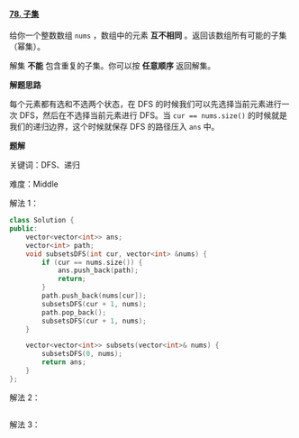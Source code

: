 #### [78. 子集](https://leetcode.cn/problems/subsets/)

给你一个整数数组 `nums` ，数组中的元素 **互不相同** 。返回该数组所有可能的子集（幂集）。

解集 **不能** 包含重复的子集。你可以按 **任意顺序** 返回解集。

**解题思路**

每个元素都有选和不选两个状态，在 DFS 的时候我们可以先选择当前元素进行一次 DFS，然后在不选择当前元素进行 DFS。当 `cur == nums.size()` 的时候就是我们的递归边界，这个时候就保存 DFS 的路径压入 `ans` 中。

**题解**

关键词：DFS、递归

难度：Middle

解法 1：

```c++
class Solution {
public:
    vector<vector<int>> ans;
    vector<int> path;
    void subsetsDFS(int cur, vector<int> &nums) {
        if (cur == nums.size()) {
            ans.push_back(path);
            return;
        }
        path.push_back(nums[cur]);
        subsetsDFS(cur + 1, nums);
        path.pop_back();
        subsetsDFS(cur + 1, nums);
    }

    vector<vector<int>> subsets(vector<int>& nums) {
        subsetsDFS(0, nums);
        return ans;
    }
};
```

解法 2：

```c++

```

解法 3：

```c++

```

